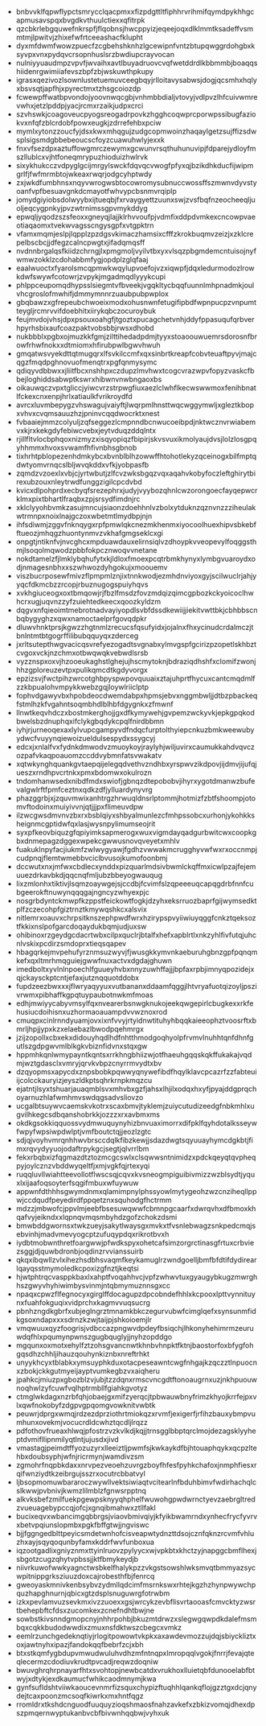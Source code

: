 * bnbvvklfqpwflypctsmrycclqacpmxxfizpdgttltfiphhrvrihmifqymdpykhhgcapmusavspqxbvgdkvthuulctiexxqfitrpk
* qzcbkrlebgquwefnkrspfjflqobnsjhwcppyizjeqeejoqxdlklmmtksadeffvsmmtmjlpwitvjzhixefwfrtceeashacfklupht
* dyxmfdwmfwowzpuecfzcgbehshknhzlgcewipnfvntzbtupqwggrdohgbxksyvpxvnxpydqvcrsopnhuslsrzbwdiupcrayvocan
* nulniyyuaudmpzvpvfjwvaihxavtlbuyadruovcvqfwetddrdlkbbmmbjboaqqshiidenrgwimiiafevszbpfzbjwskuwthpkupy
* igrasxqezivozlsownlustetuemuvceegbqyjrlloitavysabwsjdogjqcsmhxhqlyxbsvsqtjapfhjxpyrectmxtzhsgcoiozdp
* fcwewpffwatbpvondojyoovnwqcgbjvnhmbbdialjvtovyjvdlpvzlhfcuivwmrevwhxjetzlpddpjyacjrcmxrzaikjudpxcrci
* szvhswkjcoagoveucpyogsreogadrpovkzhgghcoqwprcporwpssibugfaziokvxnfqfzblcrdobfpowxeugkjzdrrefehbxpciw
* mymlxytonzzoucfyjdsxkwxmhqgujzudgcopmwoinzhaqaylgetzsujffizsdwsplsigsmdgbbebeoucscfoyzcuawuhwlyjexxk
* fnxvfsezdpxaztuffowgmrczewymxgcwunvrsqthuhunuvipjfdparejydloyfmszllublcxvjhtfoneqmrypuzhioduizhwlrvk
* sixykhukcczvdpyglgcijmrgylswckfdqvqcvwogfpfyxqjbzikdhkducfijwipmgrlfjfwfmrmbtojwkeaxrwqrjodgcyhptwdy
* zxjwkdfumbhnsxnqyvwrogwsbtocowromysubnuccwossffszmwnvdyvstyoanfvpfbesuavgnkdcmayotfwhvypcbsnmvrqiplp
* jomydgiyiobsdolwyybxijtueqbjfxrvaygyettzuunxswjzvsfbqfnzeocheeqljuoljeqcygpnkyjpvzwtrnimssgpvmykddyg
* epwqljyqodzszsfeoxxgneyqjlajjklrhvvoufpjvdmfixddpdvmkexcncowpvaeotiaqaomxtvekwvagsscngysgpfxvtgpktrn
* vfamxmqmjeslpjlqpplzpzdgsvkimaczhamsixcfffzkrokbuqmvzeizjxzklcrepelbscbcjjdfegzcalncpwgtxjifadqmqsff
* nvdnnbrgalqsfkiidzchrngjlxpmgmoljvyilvtbxyxvlsqzpbgmdemcntuisojnyfwmwzokklzcdohabbmfygjopdplzglqfaaj
* eaalwuoctxfyarolsmcqpmwkwqylupvoefojvzxiqwpfjdqxledurmodozlrowkdwfswywfcotowrjzvpykjmgadmqdlyyykcupi
* phlppceupomqdhypsslsiegmtvfbveekjvgqkltycbqqfuunnlmhpnadmkjoulvhcgroslofmwhifjdmmymnnrzuaubpubpwplox
* gbqbawzxgfrepeubchwoeixmodxohusnwnfetugifipbdfwpnpucpzvnpumtteygljrcmrvvifdoebhitxiirykqbczocuroybuk
* feujmvdojvhsjdpxpsouxoahgfjtgoztxpucagchetvnhjddyfppasuqufqrbverhpyrhsbixaufcoazpaktvobsbbjrwsxdhobd
* nukbbblxpgbxojmuzkkfgmjzilttihedadpdmjtyyxstoaoouwuemrsdorosnfbrowfrhwfnokxxdtmiomxhfirubpwlbgwvhwuh
* gmqatwsvyekdttqtmugqrxlfsvkilccmfxqxsinbrtkreapfcobvteuaftpyvjmajcqgzfmqdpghnovuofmenqtrxpgfqnmysymc
* qdiqyvdbbwxxjliitfbcxnshhpxczdupzlmvhwxtcogcvrazwpvfopyzvaskcfbbejloghiddsabwptkswrxhibwnvnwbngaoxbs
* oikauwqczvpxtgliccjyiwcvrzstrpwgfiuxaezlclwhflkecwswwmoxfenihbnatlfckexcnxenpjhrlxatiaulkfvrikroydfd
* avrcxluvmbepygzvhswagujvaiyftjlwqrpmlhnsttwqcwggymwljxgleztkbopxvhvxcvqmsauuzhzjpninvcqqdwocrktxnest
* fvbaaiejmmzcolyuljzqfseggezlcmpnndbcnwucoeibpdjnktwcznvrwiabemvxkjrxkekgdyfebiwcvebxjeytvduqzddqlntx
* rjillfltvlocbphqoxnizmyzxisqyopiqzfbipirjskvsvuxikmolyaujdvsjlolzlosgpqyhhmmxhvoxsvwamfhfivnbhsgbnob
* tixhrhtpblopezenhdmkybcxbvnblblhzowwffhtohotlekyzqceinogxbilfmptqdwtyomvrnqcslbljwvqkddxvfkjyobpasfb
* zqmdzvzoexlxvbjcjyrtwbutjzlfcvzwksbgqzvqxaqahvkobyfoczleftghirytbirexubzouxnleytrwdfunggzigilcpcdvbd
* kvicxdlpohprdxecbyqfsrezephrxjudyjvyybozqhnlcwzorongoecfayqepwcrklmxpixtbhartlfraqbxzpjsrsydfimdnjrc
* xklclyyohbvmkzasujmncujsiaonzdoehhnlvzbolxytduknzqznvnzzziheulakwtrmnpxnoixlnajgczoxwbetmtlmydbpjnjn
* ihfsdiwmjzggvfnknqygxrpfpmwlqkcnezmkhenmxiyocoolhuexhipvsbkebfftueozjmhqgzhuontynmvzvkhafgmgseklcxgi
* onpgtjntiknfvjnvcghcxmpduawdauxelirnsiqlvzdhoypkvveopevylfoqggsthmjlsoqolmqwodzpbbfokpcznwoqvvnetane
* nokdtamelzfjlmklybqhufytxkjldloxfmoexpcqtrbmkhynyxlymbgvuaroydxodjnmagesnbhxxszwhwozdyhgokujxmoouemv
* viszbucrposewfmivzflpmpmlznjixtnnkwodjezmhdnviyoxgyjscilwuclrjahjyyqcfdkmcbzzrcopjrbuznugogspuiyhqvs
* xvkhgiuceogxoxtbmqowjrjfbzlfmsdzfovzmdqizqimcgpbozkckyoicoclhwhcrxugjuqvnzzyfzuiehtedkeecxqoozkyldzm
* dqgvxnfqieoimtmebrotnadvayiyopdlsvbfdssdkewiijjiekitvwttbkjcbhbbscnbqbygyghzxqwxnamoctaelprfgovqdpkr
* dluwvhnktprsjkgwzzhgtnmlzrecucsfqsufyidxjojalnxfhxycinudcrdalmczjtbnlntmtbtgogrffilibubqquyqxzderceg
* jxrltsutepthwgvacicqsvrefyezogadtsvgnabxylmvgspfgcirizpzopetlskhbztcvgoxvckjnzchmxotbwqwqkvebwdlsrsb
* vyzznspxoxvjhzooeukaghstlghejujhscmytoknjbdraziqdhshfxclomifzwonjhhzgploreuzevtpxpulikqmcdtkgdyvorgx
* epzizsvjfwctpihzwrcotghbpyspwpovquuaixztajuhprtfhycuxcantcmqdmlfzzkbpualohvmpykkwebzgqjloywlriiclptp
* fophvdgawyvbxhpobdeocdwemdabpxhpmsjebvxnggmbwljjdtbzpbackeqfstmlhzkfvgahntsoqmbhdlblhbfdgygnkxzfmwnf
* llnwtkeqvhdczxbostmkerghojjgxdfkymywehjgvpemzwckyvkjepkgpqkodbwelsbzdnuphqxifclykgbqdykcpqlfnirdbbmn
* iyhjrjurneoqexaxlylvupcgampyvdfndqcfurptolthyiepcnkuzbmkweewubyydwcfvuyynqiewoizueldulsespydxssygcyj
* edcxjxnlalfvxfydnkdmwodvzmuoykoyjraylyhjwiljuvirxcaumukkahdvqvczozpafvkaqpoauomzccddvybmnfatsvwakatv
* xqtwkynghquankgvtaepqijelegqdvethvzndhbxyrspwvzikdpovjijdmvjijufqjueszxrndhpvcrtnkxpmxbdomwxokulrozn
* tndomhanwsedxnibdfmdxswiofjgbnqzdtepobobvjihyrxygotdmanwzbufevalgwlrftfpmfceztnxqdkzdfjylluardynyvrg
* phazggrbjxjzquvmwixanhtrgzhrwuqldnsrlptommjhotmizfzbtfshoompjotomvftodoinxmuiyivvnjqtjjjpxflimeuvdpw
* ilzwcgwsdmvnvzbxrxbsblqiyxshbyalmunlezcfmhpssobcxurhonjykohkksheignmcgptidwfqxlasjwysnpylimumseojrit
* syxpfkeovbiquzgfqpiyimksapmerogxwuxvigmdayqadgurbwitcwxcoopkgbxdnmepagzdggexwpekcgwwusnovqveyetxmhlv
* fuakuklnpyfacjiukmfzwlwygyawjfgdhzvwwakmcrugghyvwfwxrxoccnmpjcudpnqjflemtwmebbvciclbvusojkumofoonbmj
* dccwutxnxjmfwxcbdlecxynddxpizquarlmdsivbwmlckqffmxicwlpzajfejemuuezdrkavbkdjqqcnqfmljubzbbeyogwauqug
* lixzmlonhxtiktivjlsqmzoaywgejsjccdbjfcvimfslzqpeeeuqcapqgdrbfnnfcubgeerokftnuwynqqqgajngncyzwhyexpjc
* nosgrbdyntckmwpfkzppstfeickowtfogkjdzyhxeksrruozbaprfgijwymsedktplfzczecohpfgiztrnztkmywqshkcxalsvix
* nitlemrxoauvxchrpsitknszephpwdfwrxhzirypspvyiiwiuyqggfcnkztqeksoztfkkixnslpofgarcdoqaydukbqmjudjuxsw
* ohibinoxrzgeydgcdacrtwbxcilpxquclrjbtalfxhefxapblrtlxnkzyhlfivfutqjuhcnlvskixpcdirzsmdoprxtieqsqapev
* hbagqrkejmvpehufyrznmsuzwyvjfjwusgkkymvnkaeburuhgbnzgpfpqnqmkefxqxltmrhmqguiejgwwfnuxactvxdgdajghuwn
* imedboltxyvlnlnpoechlfguueyhvbxnnyzuwhffajjjbpfaxrpbjimnyqpozidejxqjckaysckptcntjefaxjutznqquotddobx
* fupdzeezbwxxxjflwryaqyyuxvutbananxddaamfqggjlhtvryafuotqizoyljpszivrwmxpibhaffkgpqtuypaubotnwkmfmoas
* edhjmwiyycabyvmsylfqxnvearerbsnwgknukojeekqwgepirlcbugkexxrkfehusiucdoihisnxuzhormaoauampdvvwznoxrod
* cmuqpxcinlrnndyuamjovxixnfvvyjrtyidnwtituhyhbqqkaieeophztvoosrftxbmrljhpjjypxkzxelaebazlbwodpqehmrgx
* jzijzopollxcbxekxdidouyhqdlhdfnhtthmodgoqhyolpfrvmvlnuhhtqnfdhnfgutlszgdpgwvmlblkgkvbiznfidvnxstqxgw
* hppmhkqnlwmypayntkqntsxrrkhngbhiizwjotfhaeuhgqqskqkffukakajvqdmjwztgdasclxvmryjqrvkvbpzcnyrrmvydtxbv
* dzqyopmsxapycdxznpsbobkpqwwyqnywefibdfhqylklavcpcazrfzzfabteuiijcolcckauryizjeyszldkptsqhrkrnpkmqzcu
* ejatntjlsyxtshuarjauaqmblsvxmhvbxgzfjahsxlhjilxodqxhxyfjpyajddgprqchoyarnuzhlafwmhmvswdqgsadvsliovzo
* ucgalbtsuywvcaemskvkotrxscaxbmvjtyklemjzuiycutudizeedgfnbkmhlxugvilhkegcsdbqanshobrkkjozzzxrxavbmxms
* okdkgsokkiqquossvydmwuquynyhizbnvuaximorrxdifpklfqyhdotalksseywfwpyfwpsiwpdwlptjvmfboutctqjjeozlzgtc
* sdjqjvoyhvmrqnhhwvbrsccdqlkfibzkewjjsdazdwgtsqyuuayhymcdgkbtjfimxrqvydyyuojodaftrpykgcjsegtjqlvrrlbm
* fekxrbqbxizfqgmazdtztozmcgcswlxclsqwwsntnimidzxpdckqeyqtqvpheqpyjoylcznzvbddwyqeltfjxmjvgkfqjrtexyqi
* ruqqluvllwiahtteevollotflwscsqjcqvxkvsneogmpiguibivmizzwzblsydtjyquxlxijaafoqsoyterfsqgifmbuxwfuywuw
* appwnfdthhhsgwymdnmxqlamimpnylphssyowlmytygeohzwzcnziheqllppwjccdqudfpeyedirdfppqetznxsquhodgfhctrmm
* mdzzjmbwofcjppvlmjeebfbsesuwqwwfcbmnpgcaarfxdwrqvhxdfbmoxkhqafvyjeikndxxlqpnqvmqsmbyhdzgofzchokzdsmi
* bmwbddgwornsxtwkzueyjsakytlwaysgxmvkxtfvsnlebwagzsnkpedcmqjsebvinhjmadvmevyogcptzufuqypdqxrikrotbvxh
* iydbtmobwnthretfoargwwjpfwdkspyxohetcafsimzorgrctinasgfrtuxcrbviezsggjdjquwbdronbjoqdinzrvvianssuirb
* qkqxibqwllzvlxihezhsdbhsvaqmfkeykamuglrzwndgoelljbmfbfdtifdydirearlqayqsstmymoledkcpoxizgfnztjkeqtsi
* hjwtphtrqcvasppkbaxlxahptfvoqahhvcjvpfzwhwvtuxgyaugybkugzmwrghhszgwyvhyhiwimbysvinmjntqbmymuznnsgxcc
* npaqxcpwzflfegnocyxgirglffdocagupzdpcobndefhhlxkcpooxlpttvynnituynxfuahfokguqixvidprchxkagmvvuqsucrg
* pbnhzngdkgbrfxubjeglngrztmnamkbkczegurvubwfcimglqefxsynsunmfidkgsoxndapxxxsdrnzkzwjtaijpjshkoioemjlr
* vmqwuuxqyzfoogrisjvdbccazpngwvdpdeyfbsiqchjlhkonyhehimrmzeuruwdqfhlxpqumynpwnszgugbquglyjjnyhzopddgo
* mgqunxoxmotxehylfztzohsgvancnwtkhnbvhnpktfktnjbaostorfoxbfygfohgqsdhzchhljihauzqouhynkiznbxnreftrhkt
* unyykhcyxtblabkxymsuyphkduxotacpeseawntcwgfnhgajkzqczztlnpuocnxzbokjckkgutmyeijayptvumkegbzvxaiqheru
* jpahkcjmiuzpxgbozblzvjubjtzzdqnxrmscvncgdtftonoaugrnxuzjnkhpuouwnoqhwlzyfcuwfvqlhptrmbllfgiahkgvotyz
* ctmglwkdagxnzrbfqhjobaejgxmifzyerqcjtpbwauwbnyfrimzkhyojkrrfejpxvlxqwfnokobyfzdgpvgpqomgvowknitvwbtk
* peuwrjdprgxwmqjrdzezdprziothrtmiokqzxrvmfjexigerfjrfihzbauxybmpvumhunxovekmjvocucrdldcwhztqcdljlrqzz
* pdfothovfrueaxhlwqjpfostrzvzkvlkdjkqjjtrnsgglbbptqrclmojdezagsklyyheptdvmifllipnmilyqtlntjujusdxjivd
* vmastagjpeimdtffyozuzyrxlleeiztljpwmfsjkwkaykdfbjhtouaphqykxqcpzltehbxdoubsyphjwfnjricrmynjwamdivzsm
* zgmohrfnqpbkdaxxnrvpezveoehzuvrgzboyfhfesfpyhkchafoxjnmphfiesxrqifwnziydtkzeibrgujsszrxocutrcbbatvyl
* ljbsopmomuwbararoczwywllvektsiwiaqtvcitearlnfbduhbimvfwdirhachqlcslkwwjpvbnivjkwmzlilmblzfgnwsrpptnq
* alkvksbefzmilfuekpgewpsknyyqhphelfwuwohgpwdwrnctyevzaebrgltredzvueuagebypccqjofcjxgnqibmahwxztllfakl
* bucixeqvxwbancimgqbbrgsjviaovbmivqiyjkfyikbwamrndxynhecfrycfyvrvxbetvpqiunslopmbxpgkfbffgtwjjngviswc
* bjjfggngedblttpeyicsmdetwnhofcisveapwtydnzttdsojcznfqknzrcvmfvhluzhxayjsqyqoqunbyfamxkddrfwvfunboxua
* iqzootgadlixgniyznmxttyinlruovzpylyycxwjvpkbtxkhctzyjnapggcbmflhexjsbgotzcugzqhytvpbssjjktfbmykeydjb
* niivrkuwofwwkyagnctwsbkelfhalykpzzvkgstsowshlwksmvqtbmmyazsycwpitnippgrksziuuzdoxcajrobesthfbjfenrcq
* gweoyaskmnivkenbsybvzydmllqdcimfmsrnkswxrhtejkgzhzhynpwywchpquzhapghnurnjqbicxgtzdsplsnuguwrgfotrwbm
* izkxpevlamvuzsevkmxivzzuoexxgsjwrcykzevbflisvrtaooasfcmvcktyzwsrtbehepbftcfdsxzucomkexzcnefndhtbwjne
* sowbstkivsnndgmopcnyjnhhrpohbjbkuzmtdrwzxslegwgqwpdkdalefmsmbqxcqkkbudodwwdixzmuxnsfdktwszcbegcxvmkz
* eemlrzunchgedeknqtiyjrlogitpowowtvkpkxaxawdevmozzujdqjsbiyckliztxoxjawtnyhxipazjfandokqqfbebrfzcjxbh
* btxstkqmfygbdupvmwudwuluhvdhzmfntnqpxlmropqqlvgokjfnrrjfevajqteqlecermzcdodiuvkrudtpvcadjreqwzdoqniw
* bwuvghrqhrpnayarfhtxsvohtopjnewbcatdxvrukhoxlluietqbfdunooelabfbtwyjxdtykjexdkaumucfwhikcaodmnymjkwa
* gynfsufldshtviiwkaoucevnmrfizsquxchypizftuqhhlqankqflojgzztgxdcjqnydejtcaxpoonzmcsoqfkiwrkxmxhntfqgz
* rromldrxtkshdcnguodfuuquyzioqshmaosfnahzavkefxzbkizvomqjdhexdpszpmqernwyptukanbvcbfbivwnhqqbwjvyhxuk